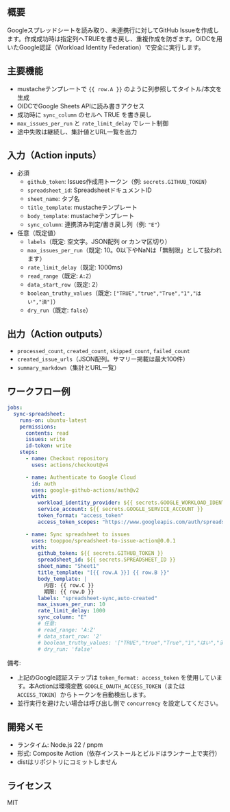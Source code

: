 ## 概要

Googleスプレッドシートを読み取り、未連携行に対してGitHub Issueを作成します。作成成功時は指定列へTRUEを書き戻し、重複作成を防ぎます。OIDCを用いたGoogle認証（Workload Identity Federation）で安全に実行します。

## 主要機能

- mustacheテンプレートで `{{ row.A }}` のように列参照してタイトル/本文を生成
- OIDCでGoogle Sheets APIに読み書きアクセス
- 成功時に `sync_column` のセルへ TRUE を書き戻し
- `max_issues_per_run` と `rate_limit_delay` でレート制御
- 途中失敗は継続し、集計値とURL一覧を出力

## 入力（Action inputs）

- 必須
  - `github_token`: Issues作成用トークン（例: `secrets.GITHUB_TOKEN`）
  - `spreadsheet_id`: SpreadsheetドキュメントID
  - `sheet_name`: タブ名
  - `title_template`: mustacheテンプレート
  - `body_template`: mustacheテンプレート
  - `sync_column`: 連携済み判定/書き戻し列（例: `"E"`）
- 任意（既定値）
  - `labels`（既定: 空文字。JSON配列 or カンマ区切り）
  - `max_issues_per_run`（既定: 10。0以下やNaNは「無制限」として扱われます）
  - `rate_limit_delay`（既定: 1000ms）
  - `read_range`（既定: `A:Z`）
  - `data_start_row`（既定: 2）
  - `boolean_truthy_values`（既定: `["TRUE","true","True","1","はい","済"]`）
  - `dry_run`（既定: `false`）

## 出力（Action outputs）

- `processed_count`, `created_count`, `skipped_count`, `failed_count`
- `created_issue_urls`（JSON配列。サマリー掲載は最大100件）
- `summary_markdown`（集計とURL一覧）

## ワークフロー例

```yaml
jobs:
  sync-spreadsheet:
    runs-on: ubuntu-latest
    permissions:
      contents: read
      issues: write
      id-token: write
    steps:
      - name: Checkout repository
        uses: actions/checkout@v4

      - name: Authenticate to Google Cloud
        id: auth
        uses: google-github-actions/auth@v2
        with:
          workload_identity_provider: ${{ secrets.GOOGLE_WORKLOAD_IDENTITY_PROVIDER }}
          service_account: ${{ secrets.GOOGLE_SERVICE_ACCOUNT }}
          token_format: "access_token"
          access_token_scopes: "https://www.googleapis.com/auth/spreadsheets"

      - name: Sync spreadsheet to issues
        uses: tooppoo/spreadsheet-to-issue-action@0.0.1
        with:
          github_token: ${{ secrets.GITHUB_TOKEN }}
          spreadsheet_id: ${{ secrets.SPREADSHEET_ID }}
          sheet_name: "Sheet1"
          title_template: "[{{ row.A }}] {{ row.B }}"
          body_template: |
            内容: {{ row.C }}
            期限: {{ row.D }}
          labels: "spreadsheet-sync,auto-created"
          max_issues_per_run: 10
          rate_limit_delay: 1000
          sync_column: "E"
          # 任意:
          # read_range: 'A:Z'
          # data_start_row: '2'
          # boolean_truthy_values: '["TRUE","true","True","1","はい","済"]'
          # dry_run: 'false'
```

備考:

- 上記のGoogle認証ステップは `token_format: access_token` を使用しています。本Actionは環境変数 `GOOGLE_OAUTH_ACCESS_TOKEN`（または `ACCESS_TOKEN`）からトークンを自動検出します。
- 並行実行を避けたい場合は呼び出し側で `concurrency` を設定してください。

## 開発メモ

- ランタイム: Node.js 22 / pnpm
- 形式: Composite Action（依存インストールとビルドはランナー上で実行）
- distはリポジトリにコミットしません

## ライセンス

MIT
